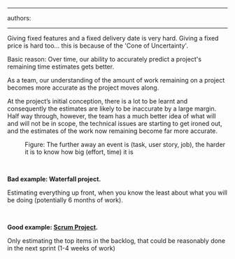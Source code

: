 

---
authors:

---




<span class='intro'> 
  <p>Giving fixed features and a fixed delivery date is very hard. Giving a fixed price is hard too... this is because of the 'Cone of Uncertainty'.</p>
<p>Basic reason&#58; Over time, our ability to accurately predict a project's remaining time estimates gets better. </p>
 </span>

<p>As a team, our understanding of the amount of work remaining on a project becomes more accurate as the project moves along.</p><p>At the project’s initial conception, there is a lot to be learnt and consequently the estimates are likely to be inaccurate by a large margin. Half way through, however, the team has a much better idea of what will and will not be in scope, the technical issues are starting to get ironed out, and the estimates of the work now remaining become far more accurate.</p><dl class="image"><dt>
      <img src="/Management/RulestoBetterSpecificationReviews/PublishingImages/Cone-of-Uncertainty.jpg" border="0" alt="" />
   </dt><dd>Figure&#58; The further away an event is (task, user story, job), the harder it is to know how big (effort, time) it is</dd></dl><p>
&#160;</p><p><strong>Bad example&#58; Waterfall project.
</strong></p><p>Estimating everything up front, when you know the least about what you will be doing (potentially 6 months of&#160;work).</p><p>&#160;</p><p><strong>Good example&#58; <a href="http&#58;//www.ssw.com.au/ssw/consulting/scrum.aspx">Scrum Project</a>.</strong></p><p>Only estimating the top items in the backlog, that could be reasonably done in the next sprint (1-4 weeks of work)</p>


